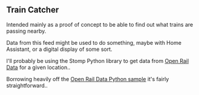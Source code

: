 ## Train Catcher

Intended mainly as a proof of concept to be able to find out what trains are passing nearby.

Data from this feed might be used to do something, maybe with Home Assistant, or a digital display of some sort.

I'll probably be using the Stomp Python library to get data from [Open Rail Data](https://wiki.openraildata.com/index.php?title=TD) for a given location..

Borrowing heavily off the [Open Rail Data Python sample](https://github.com/openraildata/td-trust-example-python3) it's fairly straightforward..


